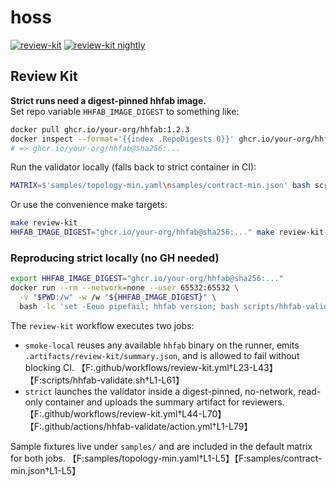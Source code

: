 # hoss

[![review-kit](../../actions/workflows/review-kit.yml/badge.svg)](../../actions/workflows/review-kit.yml)
[![review-kit nightly](../../actions/workflows/review-kit.yml/badge.svg?event=schedule)](../../actions/workflows/review-kit.yml)

## Review Kit

**Strict runs need a digest-pinned hhfab image.**  
Set repo variable `HHFAB_IMAGE_DIGEST` to something like:

```bash
docker pull ghcr.io/your-org/hhfab:1.2.3
docker inspect --format='{{index .RepoDigests 0}}' ghcr.io/your-org/hhfab:1.2.3
# => ghcr.io/your-org/hhfab@sha256:...
```

Run the validator locally (falls back to strict container in CI):

```bash
MATRIX=$'samples/topology-min.yaml\nsamples/contract-min.json' bash scripts/hhfab-validate.sh || echo "local fallback"
```

Or use the convenience make targets:

```bash
make review-kit
HHFAB_IMAGE_DIGEST="ghcr.io/your-org/hhfab@sha256:..." make review-kit-strict
```

### Reproducing strict locally (no GH needed)

```bash
export HHFAB_IMAGE_DIGEST="ghcr.io/your-org/hhfab@sha256:..."
docker run --rm --network=none --user 65532:65532 \
  -v "$PWD:/w" -w /w "${HHFAB_IMAGE_DIGEST}" \
  bash -lc 'set -Eeuo pipefail; hhfab version; bash scripts/hhfab-validate.sh'
```

The `review-kit` workflow executes two jobs:

- `smoke-local` reuses any available `hhfab` binary on the runner, emits `.artifacts/review-kit/summary.json`, and is allowed to fail without blocking CI. 【F:.github/workflows/review-kit.yml†L23-L43】【F:scripts/hhfab-validate.sh†L1-L61】
- `strict` launches the validator inside a digest-pinned, no-network, read-only container and uploads the summary artifact for reviewers. 【F:.github/workflows/review-kit.yml†L44-L70】【F:.github/actions/hhfab-validate/action.yml†L1-L79】

Sample fixtures live under `samples/` and are included in the default matrix for both jobs. 【F:samples/topology-min.yaml†L1-L5】【F:samples/contract-min.json†L1-L5】
